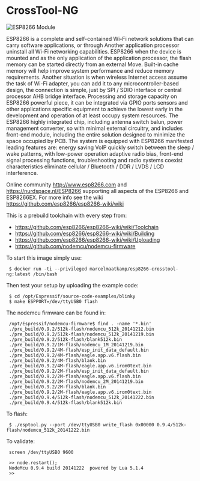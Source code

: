 # CrossTool-NG

![ESP8266 Module](https://mcuoneclipse.files.wordpress.com/2014/10/esp8266-module.png?w=584&h=552)
 
ESP8266 is a complete and self-contained Wi-Fi network solutions that can carry software applications, or through Another application processor uninstall all Wi-Fi networking capabilities. ESP8266 when the device is mounted and as the only application of the application processor, the flash memory can be started directly from an external Move. Built-in cache memory will help improve system performance and reduce memory requirements. Another situation is when wireless Internet access assume the task of Wi-Fi adapter, you can add it to any microcontroller-based design, the connection is simple, just by SPI / SDIO interface or central processor AHB bridge interface. Processing and storage capacity on ESP8266 powerful piece, it can be integrated via GPIO ports sensors and other applications specific equipment to achieve the lowest early in the development and operation of at least occupy system resources. The ESP8266 highly integrated chip, including antenna switch balun, power management converter, so with minimal external circuitry, and includes front-end module, including the entire solution designed to minimize the space occupied by PCB. The system is equipped with ESP8266 manifested leading features are: energy saving VoIP quickly switch between the sleep / wake patterns, with low-power operation adaptive radio bias, front-end signal processing functions, troubleshooting and radio systems coexist characteristics eliminate cellular / Bluetooth / DDR / LVDS / LCD interference.

Online community http://www.esp8266.com and https://nurdspace.nl/ESP8266 supporting all aspects of the ESP8266 and ESP8266EX. For more info see the wiki https://github.com/esp8266/esp8266-wiki/wiki

This is a prebuild toolchain with every step from:
 * https://github.com/esp8266/esp8266-wiki/wiki/Toolchain
 * https://github.com/esp8266/esp8266-wiki/wiki/Building
 * https://github.com/esp8266/esp8266-wiki/wiki/Uploading
 * https://github.com/nodemcu/nodemcu-firmware

To start this image simply use:
```
 $ docker run -ti --privileged marcelmaatkamp/esp8266-crosstool-ng:latest /bin/bash
```

Then test your setup by uploading the example code:
```
 $ cd /opt/Espressif/source-code-examples/blinky
 $ make ESPPORT=/dev/ttyUSB0 flash
```

The nodemcu firmware can be found in:
```
 /opt/Espressif/nodemcu-firmware$ find . -name '*.bin'
 ./pre_build/0.9.2/512k-flash/nodemcu_512k_20141212.bin
 ./pre_build/0.9.2/512k-flash/nodemcu_512k_20141219.bin
 ./pre_build/0.9.2/512k-flash/blank512k.bin
 ./pre_build/0.9.2/1M-flash/nodemcu_1M_20141219.bin
 ./pre_build/0.9.2/4M-flash/esp_init_data_default.bin
 ./pre_build/0.9.2/4M-flash/eagle.app.v6.flash.bin
 ./pre_build/0.9.2/4M-flash/blank.bin
 ./pre_build/0.9.2/4M-flash/eagle.app.v6.irom0text.bin
 ./pre_build/0.9.2/2M-flash/esp_init_data_default.bin
 ./pre_build/0.9.2/2M-flash/eagle.app.v6.flash.bin
 ./pre_build/0.9.2/2M-flash/nodemcu_2M_20141219.bin
 ./pre_build/0.9.2/2M-flash/blank.bin
 ./pre_build/0.9.2/2M-flash/eagle.app.v6.irom0text.bin
 ./pre_build/0.9.4/512k-flash/nodemcu_512k_20141222.bin
 ./pre_build/0.9.4/512k-flash/blank512k.bin
```

To flash:
```
 $ ./esptool.py --port /dev/ttyUSB0 write_flash 0x00000 0.9.4/512k-flash/nodemcu_512k_20141222.bin
```

To validate:
```
 screen /dev/ttyUSB0 9600

 >> node.restart();
 NodeMcu 0.9.4 build 20141222  powered by Lua 5.1.4
 >>
```
